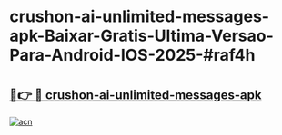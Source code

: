 # crushon-ai-unlimited-messages-apk-Baixar-Gratis-Ultima-Versao-Para-Android-IOS-2025-#raf4h

# <h2><a href="https://ainizakaria.my?title=crushon-ai-unlimited-messages-apk&ref=25M">🔗👉 🔴 crushon-ai-unlimited-messages-apk</a></h2>

[![acn](https://github.com/user-attachments/assets/0f9c940e-d8b0-45ae-aac7-cd30a18b3e1c)](https://ainizakaria.my?title=crushon-ai-unlimited-messages-apk&ref=25M)

